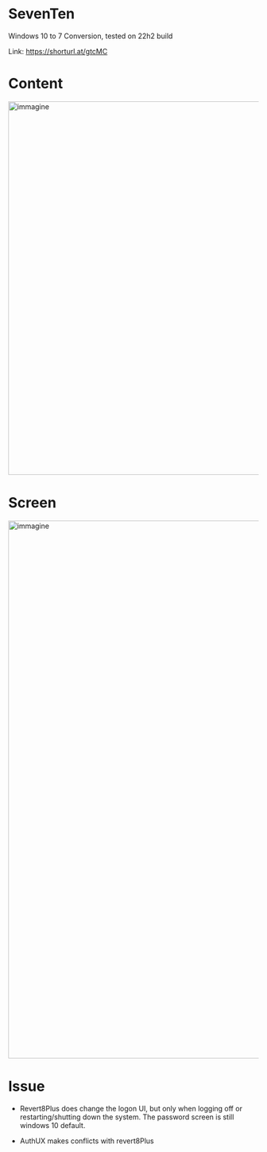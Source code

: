 # SevenTen
Windows 10 to 7 Conversion, tested on 22h2 build

Link: https://shorturl.at/gtcMC

# Content

<img width="1424" height="750" alt="immagine" src="https://github.com/user-attachments/assets/b430f54e-f8fe-4faf-8313-2fcad89b5651" />


# Screen

<img width="1920" height="1080" alt="immagine" src="https://github.com/user-attachments/assets/89188965-e6f0-4a2c-8b55-dd471d6ffd0b" />


# Issue

- Revert8Plus does change the logon UI, but only when logging off or restarting/shutting down the system. The password screen is still windows 10 default.

- AuthUX makes conflicts with revert8Plus
